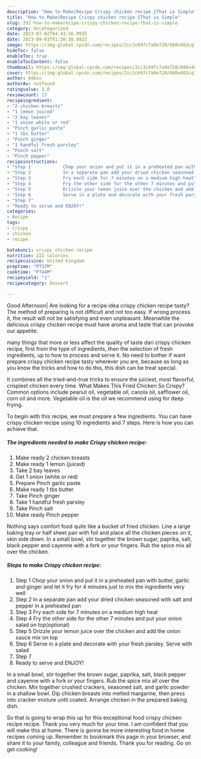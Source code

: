 ```yaml
---
description: "How to Make|Recipe Crispy chicken recipe {That is Simple"
title: "How to Make|Recipe Crispy chicken recipe {That is Simple"
slug: 292-how-to-makerecipe-crispy-chicken-recipe-that-is-simple
category: Uncategorized
date: 2023-07-02T04:43:56.093Z
date: 2023-09-03T01:50:38.892Z
image: https://img-global.cpcdn.com/recipes/2cc3c697c7a0e720/680x482cq70/crispy-chicken-recipe-recipe-main-photo.jpg
hideToc: false
enableToc: true
enableTocContent: false
thumbnail: https://img-global.cpcdn.com/recipes/2cc3c697c7a0e720/680x482cq70/crispy-chicken-recipe-recipe-main-photo.jpg
cover: https://img-global.cpcdn.com/recipes/2cc3c697c7a0e720/680x482cq70/crispy-chicken-recipe-recipe-main-photo.jpg
author: Admin
authorAv: notfound
ratingvalue: 3.8
reviewcount: 13
recipeingredient:
- "2 chicken breasts"
- "1 lemon juiced"
- "2 bay leaves"
- "1 onion white or red"
- "Pinch garlic paste"
- "1 tbs butter"
- "Pinch ginger"
- "1 handful fresh parsley"
- "Pinch salt"
- "Pinch pepper"
recipeinstructions:
- "Step 1            Chop your onion and put it in a preheated pan with butter, garlic and ginger and let it fry for 4 minutes just to mix the ingredients very well"
- "Step 2            In a separate pan add your dried chicken seasoned with salt and pepper in a preheated pan"
- "Step 3            Fry each side for 7 minutes on a medium high heat"
- "Step 4            Fry the other side for the other 7 minutes and put your onion salad on top(optional)"
- "Step 5            Drizzle your lemon juice over the chicken and add the onion sauce mix on top"
- "Step 6            Serve in a plate and decorate with your fresh parsley. Serve with salad"
- "Step 7"
- "Ready to serve and ENJOY!"
categories:
- Recipe
tags:
- crispy
- chicken
- recipe

katakunci: crispy chicken recipe 
nutrition: 222 calories
recipecuisine: United Kingdom
preptime: "PT37M"
cooktime: "PT44M"
recipeyield: "1"
recipecategory: Dessert

---
```



Good Afternoon| Are looking for a recipe idea crispy chicken recipe tasty? The method of preparing is not difficult and not too easy. If wrong process it, the result will not be satisfying and even unpleasant. Meanwhile the delicious crispy chicken recipe must have aroma and taste that can provoke our appetite.






many things that more or less affect the quality of taste dari crispy chicken recipe, first from the type of ingredients, then the selection of fresh ingredients, up to how to process and serve it. No need to bother if want prepare crispy chicken recipe tasty wherever you are, because as long as you know the tricks and how to do this, this dish can be treat special.


It combines all the tried-and-true tricks to ensure the juiciest, most flavorful, crispiest chicken every time. What Makes This Fried Chicken So Crispy? Common options include peanut oil, vegetable oil, canola oil, safflower oil, corn oil and more. Vegetable oil is the oil we recommend using for deep frying.


To begin with this recipe, we must prepare a few ingredients. You can have crispy chicken recipe using 10 ingredients and 7 steps. Here is how you can achieve that.

<!--inarticleads1-->

##### The ingredients needed to make Crispy chicken recipe:

1. Make ready 2 chicken breasts
1. Make ready 1 lemon (juiced)
1. Take 2 bay leaves
1. Get 1 onion (white or red)
1. Prepare Pinch garlic paste
1. Make ready 1 tbs butter
1. Take Pinch ginger
1. Take 1 handful fresh parsley
1. Take Pinch salt
1. Make ready Pinch pepper


Nothing says comfort food quite like a bucket of fried chicken. Line a large baking tray or half sheet pan with foil and place all the chicken pieces on it, skin side down. In a small bowl, stir together the brown sugar, paprika, salt, black pepper and cayenne with a fork or your fingers. Rub the spice mix all over the chicken. 

<!--inarticleads2-->

##### Steps to make Crispy chicken recipe:

1. Step 1            Chop your onion and put it in a preheated pan with butter, garlic and ginger and let it fry for 4 minutes just to mix the ingredients very well
1. Step 2            In a separate pan add your dried chicken seasoned with salt and pepper in a preheated pan
1. Step 3            Fry each side for 7 minutes on a medium high heat
1. Step 4            Fry the other side for the other 7 minutes and put your onion salad on top(optional)
1. Step 5            Drizzle your lemon juice over the chicken and add the onion sauce mix on top
1. Step 6            Serve in a plate and decorate with your fresh parsley. Serve with salad
1. Step 7
1. Ready to serve and ENJOY!

In a small bowl, stir together the brown sugar, paprika, salt, black pepper and cayenne with a fork or your fingers. Rub the spice mix all over the chicken. Mix together crushed crackers, seasoned salt, and garlic powder in a shallow bowl. Dip chicken breasts into melted margarine, then press into cracker mixture until coated. Arrange chicken in the prepared baking dish. 

So that is going to wrap this up for this exceptional food crispy chicken recipe recipe. Thank you very much for your time. I am confident that you will make this at home. There is gonna be more interesting food in home recipes coming up. Remember to bookmark this page in your browser, and share it to your family, colleague and friends. Thank you for reading. Go on get cooking!
